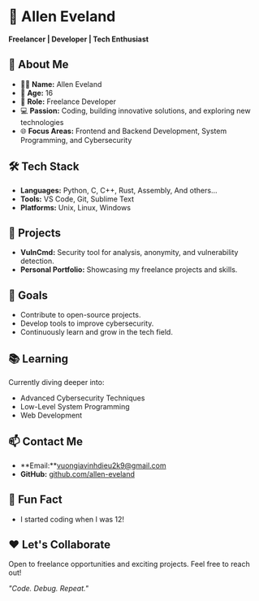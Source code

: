 # 👋 Allen Eveland  
  
**Freelancer | Developer | Tech Enthusiast**  
  
## 🌟 About Me  
- 🧑‍💻 **Name:** Allen Eveland  
- 🎂 **Age:** 16  
- 💼 **Role:** Freelance Developer  
- 💻 **Passion:** Coding, building innovative solutions, and exploring new technologies  
- 🌐 **Focus Areas:** Frontend and Backend Development, System Programming, and Cybersecurity  
  
## 🛠️ Tech Stack  
- **Languages:** Python, C, C++, Rust, Assembly, And others...  
- **Tools:** VS Code, Git, Sublime Text  
- **Platforms:** Unix, Linux, Windows  
  
## 🚀 Projects  
- **VulnCmd:** Security tool for analysis, anonymity, and vulnerability detection.  
- **Personal Portfolio:** Showcasing my freelance projects and skills.  
  
## 🎯 Goals  
- Contribute to open-source projects.  
- Develop tools to improve cybersecurity.  
- Continuously learn and grow in the tech field.  
  
## 📚 Learning  
Currently diving deeper into:
- Advanced Cybersecurity Techniques  
- Low-Level System Programming  
- Web Development 
  
## 📫 Contact Me  
- **Email:**vuongiavinhdieu2k9@gmail.com  
- **GitHub:** [github.com/allen-eveland](#)  
  
## 💬 Fun Fact  
- I started coding when I was 12!  
  
## ❤️ Let's Collaborate  
Open to freelance opportunities and exciting projects. Feel free to reach out!  
  
 *"Code. Debug. Repeat."*  

